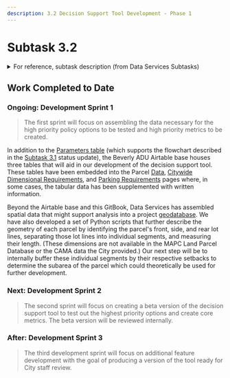 ```yaml
---
description: 3.2 Decision Support Tool Development - Phase 1
---
```


# Subtask 3.2

<details>

<summary>For reference, subtask description (from Data Services Subtasks)</summary>

Using the software development roadmap, MAPC staff will conduct three development ‘sprints’ designed to create a draft product for City review. &#x20;

* The first sprint will focus on **assembling the data necessary for the high priority policy options** to be tested and high priority metrics to be created.&#x20;
* The second sprint will focus on creating a **beta version of the decision support tool to test out the highest priority options and create core metrics.** The beta version will be reviewed internally.&#x20;
* The third development sprint will focus on **additional feature development with the goal of producing a version of the tool ready for City staff review.**&#x20;

While the specific technology “stack” to be used is still TBD, it is likely that the development will use Esri ArcMap or ArcPro and Python.  <mark style="background-color:green;">**All development will be documented and version-controlled using GitHub so that the project will eventually be able to accept contributions from other users and software developers.**</mark> &#x20;

</details>

## Work Completed to Date

### Ongoing: Development Sprint 1&#x20;

> The first sprint will focus on assembling the data necessary for the high priority policy options to be tested and high priority metrics to be created.

In addition to the [Parameters table](../../policy/parameters/parameters-table.md) (which supports the flowchart described in the [Subtask 3.1](subtask-3.1.md) status update), the Beverly ADU Airtable base houses three tables that will aid in our development of the decision support tool. These tables have been embedded into the Parcel [Data](../../policy/parcel-characteristics/parcel-data.md), [Citywide Dimensional Requirements](../../policy/assumptions-and-policy/citywide-dimensional-requirements.md), and [Parking Requirements](../../policy/assumptions-and-policy/parking-requirements/) pages where, in some cases, the tabular data has been supplemented with written information.

Beyond the Airtable base and this GitBook, Data Services has assembled spatial data that might support analysis into a project [geodatabase](../../policy/parcel-characteristics/other-spatial-data.md). We have also developed a set of Python scripts that further describe the geometry of each parcel by identifying the parcel's front, side, and rear lot lines, separating those lot lines into individual segments, and measuring their length. (These dimensions are not available in the MAPC Land Parcel Database or the CAMA data the City provided.) Our next step will be to internally buffer these individual segments by their respective setbacks to determine the subarea of the parcel which could theoretically be used for further development.

### Next: Development Sprint 2&#x20;

> The second sprint will focus on creating a beta version of the decision support tool to test out the highest priority options and create core metrics. The beta version will be reviewed internally.

### After: Development Sprint 3

> The third development sprint will focus on additional feature development with the goal of producing a version of the tool ready for City staff review.
